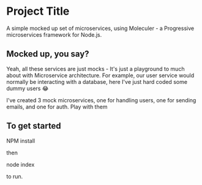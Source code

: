 # Project Title

A simple mocked up set of microservices, using Moleculer - a Progressive microservices framework for Node.js.

## Mocked up, you say?

Yeah, all these services are just mocks - It's just a playground to much about with Microservice architecture.
For example, our user service would normally be interacting with a database, here I've just hard coded some dummy users 😂

I've created 3 mock microservices, one for handling users, one for sending emails, and one for auth. Play with them

## To get started

NPM install

then

node index

to run.
